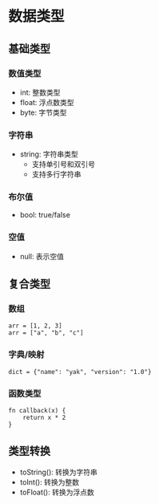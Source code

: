 # 数据类型

## 基础类型

### 数值类型
- int: 整数类型
- float: 浮点数类型
- byte: 字节类型

### 字符串
- string: 字符串类型
    - 支持单引号和双引号
    - 支持多行字符串

### 布尔值
- bool: true/false

### 空值
- null: 表示空值

## 复合类型

### 数组
    arr = [1, 2, 3]
    arr = ["a", "b", "c"]

### 字典/映射
    dict = {"name": "yak", "version": "1.0"}

### 函数类型
    fn callback(x) {
        return x * 2
    }

## 类型转换

- toString(): 转换为字符串
- toInt(): 转换为整数
- toFloat(): 转换为浮点数 